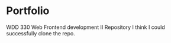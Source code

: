 # Portfolio
WDD 330 Web Frontend development II Repository
I think I could successfully clone the repo.

